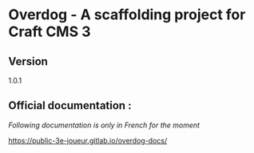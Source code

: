 
# Overdog - A scaffolding project for Craft CMS 3

## Version
1.0.1

## Official documentation :
_Following documentation is only in French for the moment_

https://public-3e-joueur.gitlab.io/overdog-docs/
